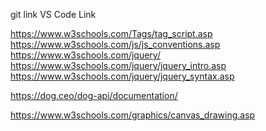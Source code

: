 git link
VS Code Link

https://www.w3schools.com/Tags/tag_script.asp
https://www.w3schools.com/js/js_conventions.asp
https://www.w3schools.com/jquery/
https://www.w3schools.com/jquery/jquery_intro.asp
https://www.w3schools.com/jquery/jquery_syntax.asp

https://dog.ceo/dog-api/documentation/

https://www.w3schools.com/graphics/canvas_drawing.asp


